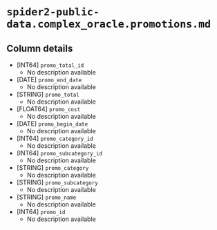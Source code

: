 # `spider2-public-data.complex_oracle.promotions.md`

## Column details

* [INT64]    `promo_total_id`
  - No description available
* [DATE]    `promo_end_date`
  - No description available
* [STRING]    `promo_total`
  - No description available
* [FLOAT64]    `promo_cost`
  - No description available
* [DATE]    `promo_begin_date`
  - No description available
* [INT64]    `promo_category_id`
  - No description available
* [INT64]    `promo_subcategory_id`
  - No description available
* [STRING]    `promo_category`
  - No description available
* [STRING]    `promo_subcategory`
  - No description available
* [STRING]    `promo_name`
  - No description available
* [INT64]    `promo_id`
  - No description available

